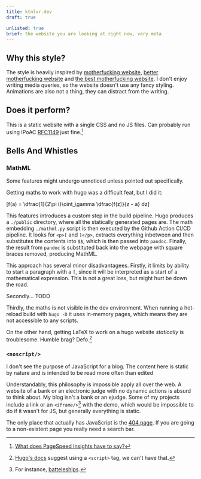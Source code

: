 ```yaml
---
title: ktnlvr.dev
draft: true

unlisted: true
brief: the website you are looking at right now, very meta
---
```


## Why this style?

The style is heavily inspired by [motherfucking website](https://motherfuckingwebsite.com/), [better motherfucking website](http://bettermotherfuckingwebsite.com/) and [the best motherfucking website](https://thebestmotherfucking.website/). I don't enjoy writing media queries, so the website doesn't use any fancy styling. Animations are also not a thing, they can distract from the writing.

## Does it perform?

This is a static website with a single CSS and no JS files. Can probably run using IPoAC [RFC1149](https://datatracker.ietf.org/doc/html/rfc1149) just fine.[^page-speed-insights]

## Bells And Whistles

### MathML

Some features might undergo unnoticed unless pointed out specifically.

Getting maths to work with hugo was a difficult feat, but I did it:

\[f(a) = \dfrac{1}{2\pi i}\oint_\gamma \dfrac{f(z)}{z - a} dz\]

This features introduces a custom step in the build pipeline. Hugo produces a `./public` directory, where all the statically generated pages are. The math embedding `./mathml.py` script is then executed by the Github Action CI/CD pipeline. It looks for `<p>[` and `]</p>`, extracts everything inbetween and then substitutes the contents into `$$`, which is then passed into `pandoc`. Finally, the result from `pandoc` is substituted back into the webpage with square braces removed, producing MathML.

This approach has several minor disadvantagees. Firstly, it limits by ability to start a paragraph with a `[`, since it will be interpreted as a start of a mathematical expression. This is not a great loss, but might hurt be down the road.

Secondly... TODO

Thirdly, the maths is not visible in the dev environment. When running a hot-reload build with `hugo -D` it uses in-memory pages, which means they are not accessible to any scripts.

On the other hand, getting LaTeX to work on a hugo website *statically* is troublesome. Humble brag? Defo.[^hugo-maths-official]

### `<noscript/>`

I don't see the purpose of JavaScript for a blog. The content here is static by nature and is intended to be read more often than edited

Understandably, this philosophy is impossible apply all over the web. A website of a bank or an electronic judge with no dynamic actions is absurd to think about. My blog isn't a bank or an ejudge. Some of my projects include a link or an `<iframe/>`[^iframe] with the demo, which would be impossible to do if it wasn't for JS, but generally everything is static.

The only place that actually has JavaScript is the [404 page](/this-page-does-not-exist). If you are going to a non-existent page you really need a search bar.

[^iframe]: For instance, [batteleships](/projects/battleships).
[^page-speed-insights]: [What does PageSpeed Insights have to say?](https://pagespeed.web.dev/analysis?url=https%3A%2F%2Fktnlvr.dev%2Fprojects%2Fktnlvr.dev)
[^hugo-maths-official]: [Hugo's docs](https://gohugo.io/content-management/mathematics/) suggest using a `<script>` tag, we can't have that.